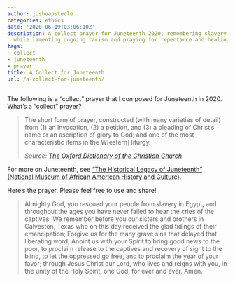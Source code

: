 ```yaml
---
author: joshuapsteele
categories: ethics
date: '2020-06-19T03:06:10Z'
description: A collect prayer for Juneteenth 2020, remembering slavery's abolition
  while lamenting ongoing racism and praying for repentance and healing.
tags:
- collect
- juneteenth
- prayer
title: A Collect for Juneteenth
url: /a-collect-for-juneteenth/
---
```


The following is a “collect” prayer that I composed for Juneteenth in 2020. What’s a “collect” prayer?

> The short form of prayer, constructed (with many varieties of detail) from (1) an invocation, (2) a petition, and (3) a pleading of Christ’s name or an ascription of glory to God; and one of the most characteristic items in the W\[estern\] liturgy.
> 
> <cite>Source: [The Oxford Dictionary of the Christian Church](https://amzn.to/3xqwpK0)</cite>

For more on Juneteenth, see [“The Historical Legacy of Juneteenth” (National Museum of African American History and Culture)](https://nmaahc.si.edu/explore/stories/historical-legacy-juneteenth).

Here’s the prayer. Please feel free to use and share!

> Almighty God, you rescued your people from slavery in Egypt, and throughout the ages you have never failed to hear the cries of the captives; We remember before you our sisters and brothers in Galveston, Texas who on this day received the glad tidings of their emancipation; Forgive us for the many grave sins that delayed that liberating word; Anoint us with your Spirit to bring good news to the poor, to proclaim release to the captives and recovery of sight to the blind, to let the oppressed go free, and to proclaim the year of your favor; through Jesus Christ our Lord, who lives and reigns with you, in the unity of the Holy Spirit, one God, for ever and ever. Amen.